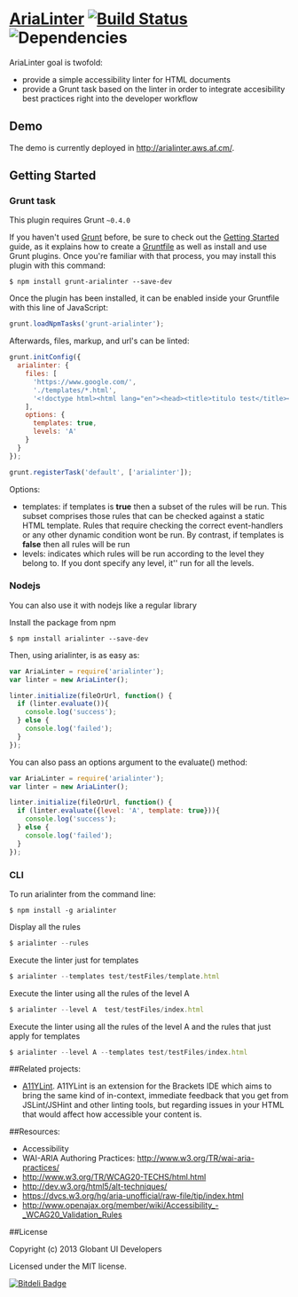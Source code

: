 [AriaLinter](http://arialinter.aws.af.cm/) [![Build Status](https://api.travis-ci.org/globant-ui/arialinter.png?branch=master)](http://travis-ci.org/globant-ui/arialinter) ![Dependencies](https://david-dm.org/globant-ui/arialinter.png)
============
AriaLinter goal is twofold:
* provide a simple accessibility linter for HTML documents
* provide a Grunt task based on the linter in order to integrate accesibility best practices
right into the developer workflow

## Demo

The demo is currently deployed in http://arialinter.aws.af.cm/.


## Getting Started

### Grunt task

This plugin requires Grunt `~0.4.0`

If you haven't used [Grunt](http://gruntjs.com/) before, be sure to check out the [Getting Started](http://gruntjs.com/getting-started) guide, as it explains how to create a [Gruntfile](http://gruntjs.com/sample-gruntfile) as well as install and use Grunt plugins. Once you're familiar with that process, you may install this plugin with this command:

```shell
$ npm install grunt-arialinter --save-dev
```

Once the plugin has been installed, it can be enabled inside your Gruntfile with this line of JavaScript:

```js
grunt.loadNpmTasks('grunt-arialinter');
```

Afterwards, files, markup, and url's can be linted:

```js
grunt.initConfig({
  arialinter: {
    files: [
      'https://www.google.com/',
      './templates/*.html',
      '<!doctype html><html lang="en"><head><title>titulo test</title></head><body style="background-color: white;"> <h1 style="color: black;">hola</h1><img src="asdf.jpg" alt="woop" /> <div class="entry"> <p>{{title}}</p> <h2>By {{author.name}}</h2> <div class="body">{{body}}</div></div> </body> </html>'
    ],
    options: {
      templates: true,
      levels: 'A'
    }
  }
});

grunt.registerTask('default', ['arialinter']);
```

Options:
* templates: if templates is **true** then a subset of the rules will be run. This subset comprises those rules
that can be checked against a static HTML template. Rules that require checking the correct event-handlers or any other
dynamic condition wont be run. By contrast, if templates is **false** then all rules will be run
* levels: indicates which rules will be run according to the level they belong to. If you dont specify any level, it'' run for all the levels.

### Nodejs

You can also use it with nodejs like a regular library

Install the package from npm

```shell
$ npm install arialinter --save-dev
```

Then, using arialinter, is as easy as:

```javascript
var AriaLinter = require('arialinter');
var linter = new AriaLinter();

linter.initialize(fileOrUrl, function() {
  if (linter.evaluate()){
    console.log('success');
  } else {
    console.log('failed');
  }
});
```

You can also pass an options argument to the evaluate() method:

```javascript
var AriaLinter = require('arialinter');
var linter = new AriaLinter();

linter.initialize(fileOrUrl, function() {
  if (linter.evaluate({level: 'A', template: true})){
    console.log('success');
  } else {
    console.log('failed');
  }
});
```

### CLI

To run arialinter from the command line:

```shell
$ npm install -g arialinter
```

Display all the rules

```javascript
$ arialinter --rules
```

Execute the linter just for templates

```javascript
$ arialinter --templates test/testFiles/template.html
```

Execute the linter using all the rules of the level A

```javascript
$ arialinter --level A  test/testFiles/index.html
```

Execute the linter using all the rules of the level A and the rules that just apply for templates

```javascript
$ arialinter --level A --templates test/testFiles/index.html
```

##Related projects:
* [A11YLint](https://github.com/DuaneOBrien/A11YLint-Brackets). A11YLint is an extension for the Brackets IDE which 
aims to bring the same kind of in-context, immediate feedback that you get from JSLint/JSHint and other linting tools, 
but regarding issues in your HTML that would affect how accessible your content is. 

##Resources:
* Accessibility
 * WAI-ARIA Authoring Practices: http://www.w3.org/TR/wai-aria-practices/
 * http://www.w3.org/TR/WCAG20-TECHS/html.html
 * http://dev.w3.org/html5/alt-techniques/
 * https://dvcs.w3.org/hg/aria-unofficial/raw-file/tip/index.html
 * http://www.openajax.org/member/wiki/Accessibility_-_WCAG20_Validation_Rules

##License

Copyright (c) 2013 Globant UI Developers

Licensed under the MIT license.


[![Bitdeli Badge](https://d2weczhvl823v0.cloudfront.net/globant-ui/arialinter/trend.png)](https://bitdeli.com/free "Bitdeli Badge")

